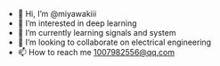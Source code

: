 - 👋 Hi, I’m @miyawakiii
- 👀 I’m interested in deep learning
- 🌱 I’m currently learning signals and system
- 💞️ I’m looking to collaborate on electrical engineering
- 📫 How to reach me 1007982556@qq.com

<!---
miyawakiii/miyawakiii is a ✨ special ✨ repository because its `README.md` (this file) appears on your GitHub profile.
You can click the Preview link to take a look at your changes.
--->
